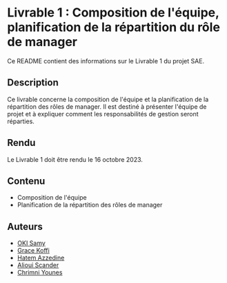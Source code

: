 # Livrable 1 : Composition de l'équipe, planification de la répartition du rôle de manager

Ce README contient des informations sur le Livrable 1 du projet SAE.

## Description

Ce livrable concerne la composition de l'équipe et la planification de la répartition des rôles de manager. Il est destiné à présenter l'équipe de projet et à expliquer comment les responsabilités de gestion seront réparties.

## Rendu

Le Livrable 1 doit être rendu le 16 octobre 2023.

## Contenu

- Composition de l'équipe
- Planification de la répartition des rôles de manager

## Auteurs

- [OKI Samy](https://github.com/Samy93000)
- [Grace Koffi](https://github.com/GraceKoffi)
- [Hatem Azzedine](https://github.com/azzedineh27)
- [Alioui Scander](https://github.com/a-scander)
- [Chrimni Younes](https://github.com/youneschrimni)


